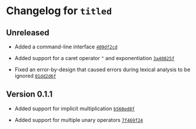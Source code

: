 # Changelog for `titled`

## Unreleased

- Added a command-line interface [`409df2cd`]

- Added support for a caret operator `^` and exponentiation [`3a40825f`]

- Fixed an error-by-design that caused errors during lexical analysis to be ignored [`01dd2d6f`]

[`409df2cd`]: https://github.com/SaltedPeanutButter/cal/commit/409df2cdfb007e3a0a3568b0b0d61fb964dbaa30
[`01dd2d6f`]: https://github.com/SaltedPeanutButter/cal/commit/01dd2d6f68d1c1a1794cf8576e45e0c10c4e9b54
[`3a40825f`]: https://github.com/SaltedPeanutButter/cal/commit/3a40825f987d95f9256b203c13f258f9779723d5

## Version 0.1.1

- Added support for implicit multiplication [`b560ed8f`]

- Added support for multiple unary operators [`7f469f24`]

[`b560ed8f`]: https://github.com/SaltedPeanutButter/cal/commit/b560ed8f5b6202e5ffd145910cc117e826ad6c8f
[`7f469f24`]: https://github.com/SaltedPeanutButter/cal/commit/7f469f24a5aedb1f3b04dbbd0b95638b1e62057c
